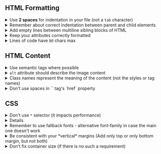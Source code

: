## HTML Formatting

<details>
  <summary>Use <b>2 spaces</b> for indentation in your file (not a <code>tab</code> character)</summary>

> to make sure your formatting will look the same everiwhere

</details>

<details>
  <summary>Remember about correct indentation between parent and child elements</summary>

> Each level of nesting, including text, contained inside the element, requires 2-space offset.
> Also blank line shouldn't be between parent and child elements.

GOOD example

```html
<body>
  <div>
    <p>Awesome text</p>
  </div>
</body>
```

BAD example

```html
<body>
  <div>
    <p>Awesome text</p>
  </div>
</body>
```

</details>

<details>
  <summary>Add empty lines between multiline sibling blocks of HTML</summary>

> To add some "air" and simplify reading. But don't add them between parent and child elements.

GOOD Example

```html
<ul>
  <li class="nav__item">
    <a href="#home">Home</a>
  </li>

  <li class="nav__item">
    <a href="#shop">Shop</a>
  </li>

  <li class="nav__item">
    <a href="#contacts">Contacts</a>
  </li>
</ul>
```

BAD Example

```html
<ul>
  <li class="nav__item">
    <a href="#home">Home</a>
  </li>
  <li class="nav__item">
    <a href="#shop">Shop</a>
  </li>
  <li class="nav__item">
    <a href="#contacts">Contacts</a>
  </li>
</ul>
```

</details>

<details>
  <summary>Keep your attributes correctly formatted</summary>

> If the HTML-element has long attribute values or number of attributes is more than 2 - start each one,
> including the first, on the new line with 2-space indentation related to tag.
> Tag’s closing bracket should be on the same level as opening one.

GOOD Example

```html
<input type="text" name="surname" id="surname" required />
```

BAD Examples

```html
<input type="text" name="surname" id="surname" required />

<input type="text" name="surname" id="surname" required />

<input type="text" name="surname" id="surname" required />

<input type="text" name="surname" id="surname" required />
```

</details>

<details>
  <summary>Lines of code have <code>80</code> chars max</summary>
  
  > It is just easier to read such lines
</details>

## HTML Content

<details>
  <summary>Use semantic tags where possible</summary>

> Like `header`, `section`, `article`, `p`. It improves your page SEO and helps screen readers. `div` and `span` does not have any meaning

</details>

<details>
  <summary> <code>alt</code> attribute should describe the image content</summary>

GOOD example

```html
<img alt="Samsung Galaxy S22 2022 8/128GB Green" />
```

REALLY BAD example

```html
<img alt="image" />
```

STILL BAD example

```html
<img alt="phone" />
```

</details>

<details>
  <summary>Class names represent the meaning of the content (not the styles or tag names)</summary>

GOOD example

```html
<nav class="nav">
  <ul class="nav__list">
    ...
    <li class="nav__item">
      <a href="#apple" class="nav__link">Apple</a>
    </li>
  </ul>
</nav>
```

BAD example

```html
<nav class="no-padding">
  <ul>
    ...
    <li class="li">
      <a href="#apple" class="a-last-no-decoration">Apple</a>
    </li>
  </ul>
</nav>
```

</details>

<details>
  <summary>Don't use spaces in `<a>` tag's `href` property</summary>

> Anchor links starts with the `#` symbol

</details>

## CSS

<details>
  <summary>Don't use <code>*</code> selector (it impacts performance)</summary>

> Set styles only for elements that require them.
> Zeroing out your margins, paddings or other styles with '\*' is still inefficient for browser.

</details>

<details>
  <summary>Don't use tag names for styling (except <code>html</code> and <code>body</code>)</summary>

> Style all elements using `.class` and if needed with `:pseudo-class`, `pseudo-element` and `[attribute]`

HTML Example

```html
<nav class="nav">
  <ul class="nav__list">
    ...
  <ul>
</nav>
```

GOOD CSS Example

```css
.nav__list {
  list-style: none;
}
```

BAD CSS Examples

```css
ul {
  list-style: none;
}

nav ul {
  list-style: none;
}
```

</details>

<details>
  <summary>Remember to use fallback fonts - alternative font-family in case the main one doesn't work</summary>
  
  > [Explanation](https://www.w3schools.com/cssref/pr_font_font-family.asp)
</details>

<details>
  <summary>Be consistent with your *vertical* margins (Add only top or only bottom margin, but not both)</summary>

> Vertical margins can be collapsed in some cases

</details>

<details>
  <summary>Don't fix container size (if there is no such a requirement)</summary>

> Let the content size dictate it. To avoid overflow or accidental scroll bar

</details>
